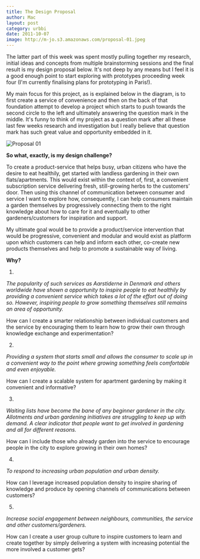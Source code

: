 ```yaml
---
title: The Design Proposal
author: Mac
layout: post
category: urbbi
date: 2011-10-07
image: http://m-jo.s3.amazonaws.com/proposal-01.jpeg
---
```


The latter part of this week was spent mostly pulling together my research, initial ideas and concepts from multiple brainstorming sessions and the final result is my design proposal below. It's not deep by any means but I feel it is a good enough point to start exploring with prototypes proceeding week four (I'm currently finalising plans for prototyping in Paris!). 

My main focus for this project, as is explained below in the diagram, is to first create a service of convenience and then on the back of that foundation attempt to develop a project which starts to push towards the second circle to the left and ultimately answering the question mark in the middle. It's funny to think of my project as a question mark after all these last few weeks research and investigation but I really believe that question mark has such great value and opportunity embedded in it.

<img src="http://m-jo.s3.amazonaws.com/proposal-01.jpeg" alt="Proposal 01" title="proposal-01.jpg" /> 

**So what, exactly, is my design challenge?**

To create a product-service that helps busy, urban citizens who have the desire to eat healthily, get started with landless gardening in their own flats/apartments. This would exist within the context of, first, a convenient subscription service delivering fresh, still-growing herbs to the customers’ door. Then using this channel of communication between consumer and service I want to explore how, consequently, I can help consumers maintain a garden themselves by progressively connecting them to the right knowledge about how to care for it and eventually to other gardeners/customers for inspiration and support.

My ultimate goal would be to provide a product/service intervention that would be progressive, convenient and modular and would exist as platform upon which customers can help and inform each other, co-create new products themselves and help to promote a sustainable way of living.

**Why?**

1.  
*The popularity of such services as Aarstiderne in Denmark and others worldwide have shown a opportunity to inspire people to eat healthily by providing a convenient service which takes a lot of the effort out of doing so. However, inspiring people to grow something themselves still remains an area of opportunity.*

How can I create a smarter relationship between individual customers and the service by encouraging them to learn how to grow their own through knowledge exchange and experimentation?

2.  
*Providing a system that starts small and allows the consumer to scale up in a convenient way to the point where growing something feels comfortable and even enjoyable.*

How can I create a scalable system for apartment gardening by making it convenient and informative?

3.  
*Waiting lists have become the bane of any beginner gardener in the city. Allotments and urban gardening initiatives are struggling to keep up with demand. A clear indicator that people want to get involved in gardening and all for different reasons.*

How can I include those who already garden into the service to encourage people in the city to explore growing in their own homes?

4.  
*To respond to increasing urban population and urban density.*

How can I leverage increased population density to inspire sharing of knowledge and produce by opening channels of communications between customers?

5.  
*Increase social engagement between neighbours, communities, the service and other customers/gardeners.*

How can I create a user group culture to inspire customers to learn and create together by simply delivering a system with increasing potential the more involved a customer gets?